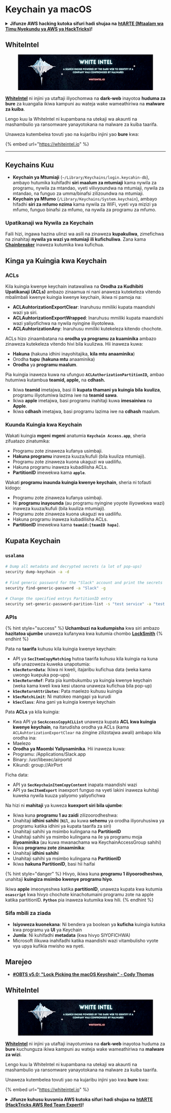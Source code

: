 # Keychain ya macOS

<details>

<summary><strong>Jifunze AWS hacking kutoka sifuri hadi shujaa na</strong> <a href="https://training.hacktricks.xyz/courses/arte"><strong>htARTE (Mtaalam wa Timu Nyekundu ya AWS ya HackTricks)</strong></a><strong>!</strong></summary>

Njia nyingine za kusaidia HackTricks:

* Ikiwa unataka kuona **kampuni yako ikitangazwa kwenye HackTricks** au **kupakua HackTricks kwa PDF** Angalia [**MIPANGO YA USAJILI**](https://github.com/sponsors/carlospolop)!
* Pata [**bidhaa rasmi za PEASS & HackTricks**](https://peass.creator-spring.com)
* Gundua [**Familia ya PEASS**](https://opensea.io/collection/the-peass-family), mkusanyiko wetu wa [**NFTs**](https://opensea.io/collection/the-peass-family) ya kipekee
* **Jiunge na** 💬 [**Kikundi cha Discord**](https://discord.gg/hRep4RUj7f) au kikundi cha [**telegram**](https://t.me/peass) au **tufuate** kwenye **Twitter** 🐦 [**@carlospolopm**](https://twitter.com/hacktricks_live)**.**
* **Shiriki mbinu zako za udukuzi kwa kuwasilisha PRs kwa** [**HackTricks**](https://github.com/carlospolop/hacktricks) na [**HackTricks Cloud**](https://github.com/carlospolop/hacktricks-cloud) github repos.

</details>

## WhiteIntel

<figure><img src=".gitbook/assets/image (1224).png" alt=""><figcaption></figcaption></figure>

[**WhiteIntel**](https://whiteintel.io) ni injini ya utaftaji iliyochomwa na **dark-web** inayotoa **huduma za bure** za kuangalia ikiwa kampuni au wateja wake wameathiriwa na **malware za kuiba**.

Lengo kuu la WhiteIntel ni kupambana na utekaji wa akaunti na mashambulio ya ransomware yanayotokana na malware za kuiba taarifa.

Unaweza kutembelea tovuti yao na kujaribu injini yao **bure** kwa:

{% embed url="https://whiteintel.io" %}

---

## Keychains Kuu

* **Keychain ya Mtumiaji** (`~/Library/Keychains/login.keycahin-db`), ambayo hutumika kuhifadhi **siri maalum za mtumiaji** kama nywila za programu, nywila za mtandao, vyeti vilivyoundwa na mtumiaji, nywila za mtandao, na funguo za umma/binafsi zilizoundwa na mtumiaji.
* **Keychain ya Mfumo** (`/Library/Keychains/System.keychain`), ambayo hifadhi **siri za mfumo nzima** kama nywila za WiFi, vyeti vya mizizi ya mfumo, funguo binafsi za mfumo, na nywila za programu za mfumo.

### Upatikanaji wa Nywila za Keychain

Faili hizi, ingawa hazina ulinzi wa asili na zinaweza **kupakuliwa**, zimefichwa na zinahitaji **nywila ya wazi ya mtumiaji ili kufichuliwa**. Zana kama [**Chainbreaker**](https://github.com/n0fate/chainbreaker) inaweza kutumika kwa kufichua.

## Kinga ya Kuingia kwa Keychain

### ACLs

Kila kuingia kwenye keychain inatawaliwa na **Orodha za Kudhibiti Upatikanaji (ACLs)** ambazo zinaamua ni nani anaweza kutekeleza vitendo mbalimbali kwenye kuingia kwenye keychain, ikiwa ni pamoja na:

* **ACLAuhtorizationExportClear**: Inaruhusu mmiliki kupata maandishi wazi ya siri.
* **ACLAuhtorizationExportWrapped**: Inaruhusu mmiliki kupata maandishi wazi yaliyofichwa na nywila nyingine iliyotolewa.
* **ACLAuhtorizationAny**: Inaruhusu mmiliki kutekeleza kitendo chochote.

ACLs hizo zinaambatana na **orodha ya programu za kuaminika** ambazo zinaweza kutekeleza vitendo hivi bila kuulizwa. Hii inaweza kuwa:

* &#x20;**Hakuna** (hakuna idhini inayohitajika, **kila mtu anaaminika**)
* Orodha **tupu** (**hakuna mtu** anaaminika)
* **Orodha** ya **programu maalum**.

Pia kuingia inaweza kuwa na ufunguo **`ACLAuthorizationPartitionID`,** ambao hutumiwa kutambua **teamid, apple,** na **cdhash.**

* Ikiwa **teamid** imetajwa, basi ili **kupata thamani ya kuingia bila** **kuuliza**, programu iliyotumiwa lazima iwe na **teamid sawa**.
* Ikiwa **apple** imetajwa, basi programu inahitaji kuwa **imesainiwa** na **Apple**.
* Ikiwa **cdhash** imetajwa, basi programu lazima iwe na **cdhash** maalum.

### Kuunda Kuingia kwa Keychain

Wakati kuingia **mgeni** **mgeni** anatumia **`Keychain Access.app`**, sheria zifuatazo zinatumika:

* Programu zote zinaweza kufanya usimbaji.
* **Hakuna programu** inaweza kuuza/kufuli (bila kuuliza mtumiaji).
* Programu zote zinaweza kuona ukaguzi wa uadilifu.
* Hakuna programu inaweza kubadilisha ACLs.
* **PartitionID** imewekwa kama **`apple`**.

Wakati **programu inaunda kuingia kwenye keychain**, sheria ni tofauti kidogo:

* Programu zote zinaweza kufanya usimbaji.
* Ni **programu inayounda** (au programu nyingine yoyote iliyowekwa wazi) inaweza kuuza/kufuli (bila kuuliza mtumiaji).
* Programu zote zinaweza kuona ukaguzi wa uadilifu.
* Hakuna programu inaweza kubadilisha ACLs.
* **PartitionID** imewekwa kama **`teamid:[teamID hapa]`**.

## Kupata Keychain

### `usalama`
```bash
# Dump all metadata and decrypted secrets (a lot of pop-ups)
security dump-keychain -a -d

# Find generic password for the "Slack" account and print the secrets
security find-generic-password -a "Slack" -g

# Change the specified entrys PartitionID entry
security set-generic-password-parition-list -s "test service" -a "test acount" -S
```
### APIs

{% hint style="success" %}
**Uchambuzi na kudumpisha** kwa siri ambazo **hazitatoa ujumbe** unaweza kufanywa kwa kutumia chombo [**LockSmith**](https://github.com/its-a-feature/LockSmith)
{% endhint %}

Pata na **taarifa** kuhusu kila kuingia kwenye keychain:

* API ya **`SecItemCopyMatching`** hutoa taarifa kuhusu kila kuingia na kuna sifa unazoweza kuweka unapotumia:
* **`kSecReturnData`**: Ikiwa ni kweli, itajaribu kufichua data (weka kama uwongo kuepuka pop-ups)
* **`kSecReturnRef`**: Pata pia kumbukumbu ya kuingia kwenye keychain (weka kama kweli kwa kesi utaona unaweza kufichua bila pop-up)
* **`kSecReturnAttributes`**: Pata maelezo kuhusu kuingia
* **`kSecMatchLimit`**: Ni matokeo mangapi ya kurudi
* **`kSecClass`**: Aina gani ya kuingia kwenye keychain

Pata **ACLs** ya kila kuingia:

* Kwa API ya **`SecAccessCopyACLList`** unaweza kupata **ACL kwa kuingia kwenye keychain**, na itarudisha orodha ya ACLs (kama `ACLAuhtorizationExportClear` na zingine zilizotajwa awali) ambapo kila orodha ina:
* Maelezo
* **Orodha ya Maombi Yaliyoaminika**. Hii inaweza kuwa:
* Programu: /Applications/Slack.app
* Binary: /usr/libexec/airportd
* Kikundi: group://AirPort

Ficha data:

* API ya **`SecKeychainItemCopyContent`** inapata maandishi wazi
* API ya **`SecItemExport`** inaexport funguo na vyeti lakini inaweza kuhitaji kuweka nywila kuuza yaliyomo yaliyofichwa

Na hizi ni **mahitaji** ya kuweza **kuexport siri bila ujumbe**:

* Ikiwa kuna **programu 1 au zaidi** zilizoorodheshwa:
* Unahitaji **idhini sahihi** (**`Nil`**, au kuwa **sehemu** ya orodha iliyoruhusiwa ya programu katika idhini ya kupata taarifa za siri)
* Unahitaji sahihi ya msimbo kulingana na **PartitionID**
* Unahitaji sahihi ya msimbo kulingana na ile ya programu moja **iliyoaminika** (au kuwa mwanachama wa KeychainAccessGroup sahihi)
* Ikiwa **programu zote zinaaminika**:
* Unahitaji **idhini sahihi**
* Unahitaji sahihi ya msimbo kulingana na **PartitionID**
* Ikiwa **hakuna PartitionID**, basi hii haifai

{% hint style="danger" %}
Hivyo, ikiwa kuna **programu 1 iliyoorodheshwa**, unahitaji **kuingiza msimbo kwenye programu hiyo**.

Ikiwa **apple** imeonyeshwa katika **partitionID**, unaweza kupata kwa kutumia **`osascript`** kwa hivyo chochote kinachotumaini programu zote na apple katika partitionID. **`Python`** pia inaweza kutumika kwa hili.
{% endhint %}

### Sifa mbili za ziada

* **Isiyoweza kuonekana**: Ni bendera ya boolean ya **kuficha** kuingia kutoka kwa programu ya **UI** ya Keychain
* **Jumla**: Ni kuhifadhi **metadata** (kwa hivyo SIYOFICHWA)
* Microsoft ilikuwa inahifadhi katika maandishi wazi vitambulisho vyote vya upya kufikia mwisho wa nyeti.

## Marejeo

* [**#OBTS v5.0: "Lock Picking the macOS Keychain" - Cody Thomas**](https://www.youtube.com/watch?v=jKE1ZW33JpY)

## WhiteIntel

<figure><img src=".gitbook/assets/image (1224).png" alt=""><figcaption></figcaption></figure>

[**WhiteIntel**](https://whiteintel.io) ni injini ya utaftaji inayotumiwa na **dark-web** inayotoa huduma za **bure** kuchunguza ikiwa kampuni au wateja wake wameathiriwa na **malware za wizi**.

Lengo kuu la WhiteIntel ni kupambana na utekaji wa akaunti na mashambulio ya ransomware yanayotokana na malware za kuiba taarifa.

Unaweza kutembelea tovuti yao na kujaribu injini yao kwa **bure** kwa:

{% embed url="https://whiteintel.io" %}

<details>

<summary><strong>Jifunze kuhusu kuvamia AWS kutoka sifuri hadi shujaa na</strong> <a href="https://training.hacktricks.xyz/courses/arte"><strong>htARTE (HackTricks AWS Red Team Expert)</strong></a><strong>!</strong></summary>

Njia nyingine za kusaidia HackTricks:

* Ikiwa unataka kuona **kampuni yako ikitangazwa kwenye HackTricks** au **kupakua HackTricks kwa PDF** Angalia [**MIPANGO YA KUJIUNGA**](https://github.com/sponsors/carlospolop)!
* Pata [**bidhaa rasmi za PEASS & HackTricks**](https://peass.creator-spring.com)
* Gundua [**Familia ya PEASS**](https://opensea.io/collection/the-peass-family), mkusanyiko wetu wa [**NFTs**](https://opensea.io/collection/the-peass-family) ya kipekee
* **Jiunge na** 💬 [**Kikundi cha Discord**](https://discord.gg/hRep4RUj7f) au kikundi cha [**telegram**](https://t.me/peass) au **tufuate** kwenye **Twitter** 🐦 [**@carlospolopm**](https://twitter.com/hacktricks_live)**.**
* **Shiriki mbinu zako za kuvamia kwa kuwasilisha PRs kwa** [**HackTricks**](https://github.com/carlospolop/hacktricks) na [**HackTricks Cloud**](https://github.com/carlospolop/hacktricks-cloud) github repos.

</details>
